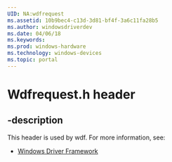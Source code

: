 ```yaml
---
UID: NA:wdfrequest
ms.assetid: 10b9bec4-c13d-3d81-bf4f-3a6c11fa28b5
ms.author: windowsdriverdev
ms.date: 04/06/18
ms.keywords: 
ms.prod: windows-hardware
ms.technology: windows-devices
ms.topic: portal
---
```


# Wdfrequest.h header


## -description


This header is used by wdf. For more information, see:

- [Windows Driver Framework](../_wdf/index.md)
